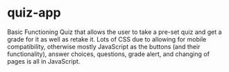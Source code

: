 # quiz-app
Basic Functioning Quiz that allows the user to take a pre-set quiz and get a grade for it as well as retake it. 
Lots of CSS due to allowing for mobile compatibility, otherwise mostly JavaScript 
as the buttons (and their functionality), answer choices, questions, grade alert, and changing of pages is all in JavaScript.
